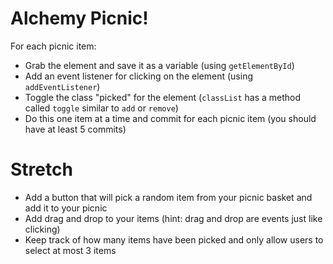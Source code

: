 # Alchemy Picnic!

For each picnic item:

-   Grab the element and save it as a variable (using `getElementById`)
-   Add an event listener for clicking on the element (using `addEventListener`)
-   Toggle the class "picked" for the element (`classList` has a method called `toggle` similar to `add` or `remove`)
-   Do this one item at a time and commit for each picnic item (you should have at least 5 commits)

# Stretch

-   Add a button that will pick a random item from your picnic basket and add it to your picnic
-   Add drag and drop to your items (hint: drag and drop are events just like clicking)
-   Keep track of how many items have been picked and only allow users to select at most 3 items
